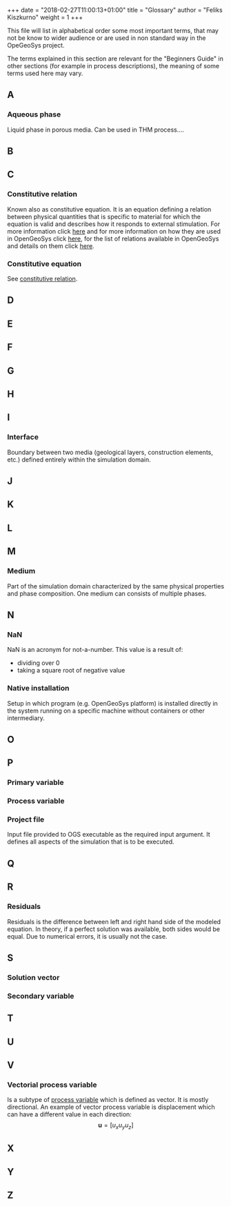 +++
date = "2018-02-27T11:00:13+01:00"
title = "Glossary"
author = "Feliks Kiszkurno"
weight = 1
+++

This file will list in alphabetical order some most important terms, that may not be know to wider audience or are used in non standard way in the OpeGeoSys project.

The terms explained in this section are relevant for the "Beginners Guide" in other sections (for example in process descriptions), the meaning of some terms used here may vary.

## A

### Aqueous phase

Liquid phase in porous media. Can be used in THM process....

## B

## C

### Constitutive relation

Known also as constitutive equation. It is an equation defining a relation between physical quantities that is specific to material for which the equation is valid and describes how it responds to external stimulation. For more information click [here](https://en.wikipedia.org/wiki/Constitutive_equation) and for more information on how they are used in OpenGeoSys click [here](/docs/userguide/blocks/processes/#constitutive-relations), for the list of relations available in OpenGeoSys and details on them click [here](/docs/userguide/blocks/misc/constitutive_relations).

### Constitutive equation

See [constitutive relation](/docs/userguide/troubleshooting/glossary/#constitutive-relation).

## D

## E

## F

## G

## H

## I

### Interface

Boundary between two media (geological layers, construction elements, etc.) defined entirely within the simulation domain.

## J

## K

## L

## M

### Medium

Part of the simulation domain characterized by the same physical properties and phase composition. One medium can consists of multiple phases.  

## N

### NaN

NaN is an acronym for not-a-number. This value is a result of:

- dividing over 0
- taking a square root of negative value

### Native installation

Setup in which program (e.g. OpenGeoSys platform) is installed directly in the system running on a specific machine without containers or other intermediary.

## O

## P

### Primary variable

### Process variable

### Project file

Input file provided to OGS executable as the required input argument. It defines all aspects of the simulation that is to be executed.

## Q

## R

### Residuals

Residuals is the difference between left and right hand side of the modeled equation. In theory, if a perfect solution was available, both sides would be equal. Due to numerical errors, it is usually not the case.

## S

### Solution vector

### Secondary variable

## T

## U

## V

### Vectorial process variable

Is a subtype of [process variable](/docs/userguide/troubleshooting/glossary/#process-variable) which is defined as vector. It is mostly directional. An example of vector process variable is displacement which can have a different value in each direction:
$$
\mathbf{u} = [u_x u_y u_z]
$$

## X

## Y

## Z
